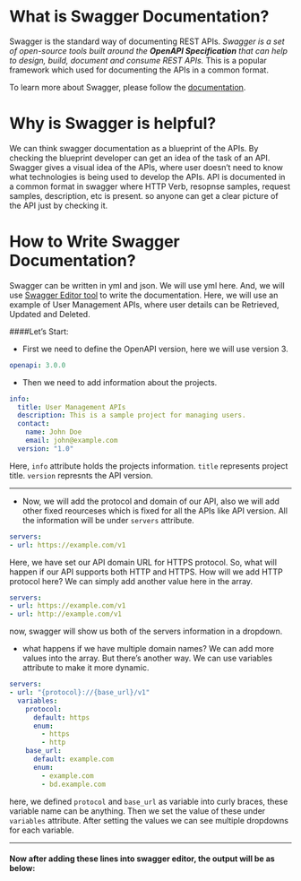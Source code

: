 # What is Swagger Documentation? 

Swagger is the standard way of documenting REST APIs. *Swagger is a set of open-source tools built around the **OpenAPI Specification** that can help to design, build, document and consume REST APIs.* This is a popular framework which used for documenting the APIs in a common format.

To learn more about Swagger, please follow the [documentation](https://swagger.io/docs/specification/about/ "documentation").

# Why is Swagger is helpful? 

We can think swagger documentation as a blueprint of the APIs. By checking the blueprint developer can get an idea of the task of an API. Swagger gives a visual idea of the APIs, where user doesn’t need to know what technologies is being used to develop the APIs. API is documented in a common format in swagger where HTTP Verb, resopnse samples, request samples, description, etc is present. so anyone can get a clear picture of the API just by checking it. 

# How to Write Swagger Documentation?

Swagger can be written in yml and json. We will use yml here. And, we will use [Swagger Editor tool](https://editor.swagger.io/ "Swagger Editor tool") to write the documentation. Here, we will use an example of User Management APIs, where user details can be Retrieved, Updated and Deleted.

####Let’s Start:
- First we need to define the OpenAPI version, here we will use version 3.

```yaml
openapi: 3.0.0
```
- Then we need to add information about the projects.

```yaml
info:
  title: User Management APIs
  description: This is a sample project for managing users.
  contact:
    name: John Doe
    email: john@example.com
  version: "1.0"
```
Here, `info` attribute holds the projects information. `title` represents project title. `version` represnts the API version.

------------

- Now, we will add the protocol and domain of our API, also we will add other fixed reourceses which is fixed for all the APIs like API version. All the information will be under `servers` attribute.

 ```yaml
 servers:
 - url: https://example.com/v1
 ```
Here, we have set our API domain URL for HTTPS protocol. So, what will happen if our API supports both HTTP and HTTPS. How will we add HTTP protocol here?
We can simply add another value here in the array.

 ```yaml
 servers:
 - url: https://example.com/v1
 - url: http://example.com/v1
 ```
now, swagger will show us both of the servers information in a dropdown.

- what happens if we have multiple domain names? We can add more values into the array. But there’s another way. We can use variables attribute to make it more dynamic.

```yaml
servers:
- url: "{protocol}://{base_url}/v1"
  variables:
    protocol:
      default: https
      enum:
        - https
        - http
    base_url:
      default: example.com
      enum:
        - example.com
        - bd.example.com
```

here, we defined `protocol` and `base_url` as variable into curly braces, these variable name can be anything. Then we set the value of these under `variables` attribute.
After setting the values we can see multiple dropdowns for each variable.

------------

#### Now after adding these lines into swagger editor, the output will be as below:
